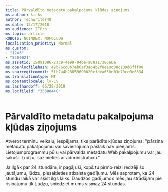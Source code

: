 ```yaml
---
title: Pārvaldīto metadatu pakalpojuma kļūdas ziņojums
ms.author: kirks
author: Techwriter40
ms.date: 12/17/2018
ms.audience: ITPro
ms.topic: article
ROBOTS: NOINDEX, NOFOLLOW
localization_priority: Normal
ms.custom:
- "1246"
- "5200021"
ms.assetid: 15091086-2ac9-4e99-94be-a08a17386e6e
ms.openlocfilehash: 49b76cd0b7eb6af3ad4b2f0ea8c38c109d6fff00
ms.sourcegitcommit: 5fb7a4b28859690020efdea630d03e70cc0e6334
ms.translationtype: MT
ms.contentlocale: lv-LV
ms.lasthandoff: 06/28/2019
ms.locfileid: "35380440"
---
```

# <a name="managed-metadata-service-error-message"></a>Pārvaldīto metadatu pakalpojuma kļūdas ziņojums

Atverot terminu veikalu, iespējams, tiks parādīts kļūdas ziņojums: "pārzina metadatu pakalpojumu vai savienojuma pašlaik nav pieejams. Lietojumprogrammu pūlu vai pārvalda metadatu Web pakalpojumu var jau sākuši. Lūdzu, sazinieties ar administratoru."
  
Ja ilgāk par 24 stundām, ir pagājuši, kopš tu pirmo reizi redzēji šo jautājumu, lūdzu, piesakieties atbalsta gadījumu. Mēs saprotam, ka 24 stundu laikā var šķist ilgs laiks. Daudzos gadījumos mēs jau strādājam pie risinājumu tik Lūdzu, sniedziet mums vismaz 24 stundas.
  